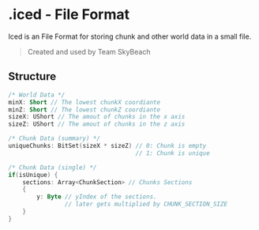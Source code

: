 # .iced - File Format
Iced is an File Format for storing chunk and other world data in a small file.

> Created and used by Team SkyBeach

## Structure

```kotlin
/* World Data */
minX: Short // The lowest chunkX coordiante
minZ: Short // The lowest chunkZ coordiante
sizeX: UShort // The amout of chunks in the x axis
sizeZ: UShort // The amout of chunks in the z axis
```

```kotlin
/* Chunk Data (summary) */
uniqueChunks: BitSet(sizeX * sizeZ) // 0: Chunk is empty
                                    // 1: Chunk is unique
```

```kotlin
/* Chunk Data (single) */
if(isUnique) {
    sections: Array<ChunkSection> // Chunks Sections
    {
        y: Byte // yIndex of the sections.
                // later gets multiplied by CHUNK_SECTION_SIZE
    }
}
```
